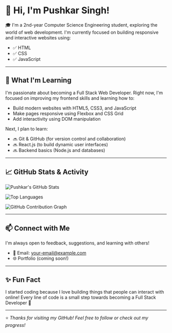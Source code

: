 # 👋 Hi, I'm Pushkar Singh!

🎓 I'm a 2nd-year Computer Science Engineering student, exploring the world of web development. I'm currently focused on building responsive and interactive websites using:

- ✅ HTML
- ✅ CSS
- ✅ JavaScript

---

## 🌱 What I'm Learning

I'm passionate about becoming a Full Stack Web Developer. Right now, I'm focused on improving my frontend skills and learning how to:

- Build modern websites with HTML5, CSS3, and JavaScript
- Make pages responsive using Flexbox and CSS Grid
- Add interactivity using DOM manipulation

Next, I plan to learn:

- 🔜 Git & GitHub (for version control and collaboration)
- 🔜 React.js (to build dynamic user interfaces)
- 🔜 Backend basics (Node.js and databases)

---

## 📈 GitHub Stats & Activity

![Pushkar's GitHub Stats](https://github-readme-stats.vercel.app/api?username=yourusername&show_icons=true&theme=radical)

![Top Languages](https://github-readme-stats.vercel.app/api/top-langs/?username=yourusername&layout=compact&theme=radical)

![GitHub Contribution Graph](https://github-readme-activity-graph.cyclic.app/graph?username=yourusername&theme=radical)

---

## 📫 Connect with Me

I'm always open to feedback, suggestions, and learning with others!

- 📧 Email: your-email@example.com
- 🌐 Portfolio (coming soon!)

---

## ✨ Fun Fact

I started coding because I love building things that people can interact with online! Every line of code is a small step towards becoming a Full Stack Developer 🚀

---

⭐️ *Thanks for visiting my GitHub! Feel free to follow or check out my progress!*
